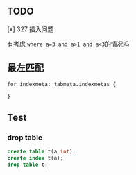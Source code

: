 ## TODO

[x] 327 插入问题

有考虑 `where a=3 and a>1 and a<3`的情况吗

## 最左匹配

```
for indexmeta: tabmeta.indexmetas {
	
}
```

## Test

### drop table

```sql
create table t(a int);
create index t(a);
drop table t;
```

